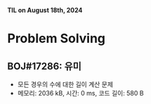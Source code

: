 **TIL on August 18th, 2024**

# Problem Solving
## BOJ#17286: 유미
* 모든 경우의 수에 대한 길이 계산 문제
* 메모리: 2036 kB, 시간: 0 ms, 코드 길이: 580 B
